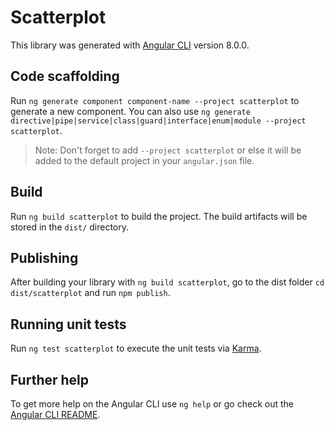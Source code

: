 # Scatterplot

This library was generated with [Angular CLI](https://github.com/angular/angular-cli) version 8.0.0.

## Code scaffolding

Run `ng generate component component-name --project scatterplot` to generate a new component. You can also use `ng generate directive|pipe|service|class|guard|interface|enum|module --project scatterplot`.
> Note: Don't forget to add `--project scatterplot` or else it will be added to the default project in your `angular.json` file. 

## Build

Run `ng build scatterplot` to build the project. The build artifacts will be stored in the `dist/` directory.

## Publishing

After building your library with `ng build scatterplot`, go to the dist folder `cd dist/scatterplot` and run `npm publish`.

## Running unit tests

Run `ng test scatterplot` to execute the unit tests via [Karma](https://karma-runner.github.io).

## Further help

To get more help on the Angular CLI use `ng help` or go check out the [Angular CLI README](https://github.com/angular/angular-cli/blob/master/README.md).
